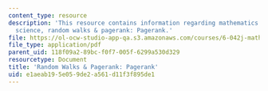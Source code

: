 ```yaml
---
content_type: resource
description: 'This resource contains information regarding mathematics for computer
  science, random walks & pagerank: Pagerank.'
file: https://ol-ocw-studio-app-qa.s3.amazonaws.com/courses/6-042j-mathematics-for-computer-science-spring-2015/e1aeab195e059de2a561d11f3f895de1_MIT6_042JS15_Pagerank.pdf
file_type: application/pdf
parent_uid: 118f09a2-89bc-f0f7-005f-6299a530d329
resourcetype: Document
title: 'Random Walks & Pagerank: Pagerank'
uid: e1aeab19-5e05-9de2-a561-d11f3f895de1
---
```

